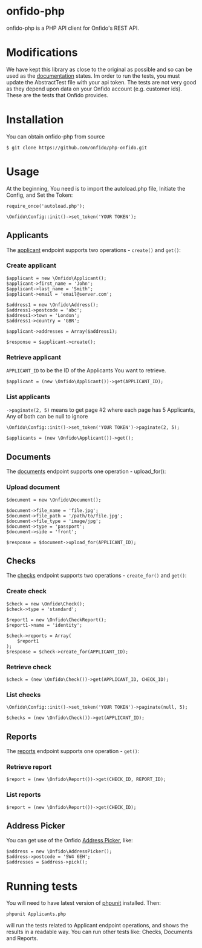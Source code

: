 # onfido-php

onfido-php is a PHP API client for Onfido's REST API.

# Modifications

We have kept this library as close to the original as possible and so can be used as the [documentation](https://onfido.com/documentation#documents) states.
Im order to run the tests, you must update the AbstractTest file with your api token.  The tests are not very good as they depend upon data on your Onfido account (e.g. customer ids).
These are the tests that Onfido provides.

# Installation

You can obtain onfido-php from source

    $ git clone https://github.com/onfido/php-onfido.git

# Usage

At the beginning, You need is to import the autoload.php file, Initiate the Config, and Set the Token:

    require_once('autoload.php');

    \Onfido\Config::init()->set_token('YOUR TOKEN');

## Applicants

The [applicant](https://onfido.com/documentation#applicants) endpoint supports two operations - ``create()`` and ``get()``:

### Create applicant

    $applicant = new \Onfido\Applicant();
    $applicant->first_name = 'John';
    $applicant->last_name = 'Smith';
    $applicant->email = 'email@server.com';

    $address1 = new \Onfido\Address();
    $address1->postcode = 'abc';
    $address1->town = 'London';
    $address1->country = 'GBR';

    $applicant->addresses = Array($address1);

    $response = $applicant->create();

### Retrieve applicant
``APPLICANT_ID`` to be the ID of the Applicants You want to retrieve.

    $applicant = (new \Onfido\Applicant())->get(APPLICANT_ID);

### List applicants
``->paginate(2, 5)`` means to get page #2 where each page has 5 Applicants, Any of both can be null to ignore

    \Onfido\Config::init()->set_token('YOUR TOKEN')->paginate(2, 5);

    $applicants = (new \Onfido\Applicant())->get();

## Documents

The [documents](https://onfido.com/documentation#documents) endpoint supports one operation - upload_for():


### Upload document
    $document = new \Onfido\Document();

    $document->file_name = 'file.jpg';
    $document->file_path = '/path/to/file.jpg';
    $document->file_type = 'image/jpg';
    $document->type = 'passport';
    $document->side = 'front';

    $response = $document->upload_for(APPLICANT_ID);


## Checks

The [checks](https://onfido.com/documentation#checks) endpoint supports two operations - ``create_for()`` and ``get()``:

### Create check

    $check = new \Onfido\Check();
    $check->type = 'standard';

    $report1 = new \Onfido\CheckReport();
    $report1->name = 'identity';

    $check->reports = Array(
        $report1
    );
    $response = $check->create_for(APPLICANT_ID);


### Retrieve check

    $check = (new \Onfido\Check())->get(APPLICANT_ID, CHECK_ID);

### List checks

    \Onfido\Config::init()->set_token('YOUR TOKEN')->paginate(null, 5);

    $checks = (new \Onfido\Check())->get(APPLICANT_ID);


## Reports

The [reports](https://onfido.com/documentation#reports) endpoint supports one operation - ``get()``:

### Retrieve report

	$report = (new \Onfido\Report())->get(CHECK_ID, REPORT_ID);

### List reports

    $report = (new \Onfido\Report())->get(CHECK_ID);

## Address Picker
You can get use of the Onfido [Address Picker](https://onfido.com/documentation#address-picker), like:

    $address = new \Onfido\AddressPicker();
    $address->postcode = 'SW4 6EH';
    $addresses = $address->pick();

# Running tests
You will need to have latest version of [phpunit](https://phpunit.de/manual/current/en/installation.html) installed. Then:

    phpunit Applicants.php

will run the tests related to Applicant endpoint operations, and shows the results in a readable way.
You can run other tests like: Checks, Documents and Reports.
